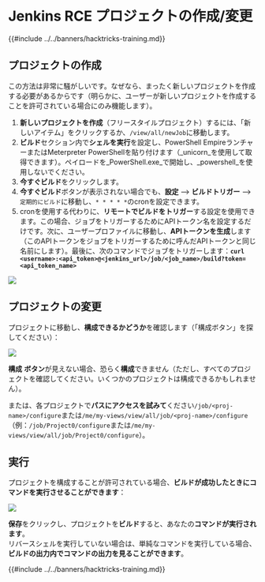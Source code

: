 # Jenkins RCE プロジェクトの作成/変更

{{#include ../../banners/hacktricks-training.md}}

## プロジェクトの作成

この方法は非常に騒がしいです。なぜなら、まったく新しいプロジェクトを作成する必要があるからです（明らかに、ユーザーが新しいプロジェクトを作成することを許可されている場合にのみ機能します）。

1. **新しいプロジェクトを作成**（フリースタイルプロジェクト）するには、「新しいアイテム」をクリックするか、`/view/all/newJob`に移動します。
2. **ビルド**セクション内で**シェルを実行**を設定し、PowerShell EmpireランチャーまたはMeterpreter PowerShellを貼り付けます（_unicorn_を使用して取得できます）。ペイロードを_PowerShell.exe_で開始し、_powershell_を使用しないでください。
3. **今すぐビルド**をクリックします。
1. **今すぐビルド**ボタンが表示されない場合でも、**設定** --> **ビルドトリガー** --> `定期的にビルド`に移動し、`* * * * *`のcronを設定できます。
2. cronを使用する代わりに、**リモートでビルドをトリガー**する設定を使用できます。この場合、ジョブをトリガーするためにAPIトークン名を設定するだけです。次に、ユーザープロファイルに移動し、**APIトークンを生成**します（このAPIトークンをジョブをトリガーするために呼んだAPIトークンと同じ名前にします）。最後に、次のコマンドでジョブをトリガーします：**`curl <username>:<api_token>@<jenkins_url>/job/<job_name>/build?token=<api_token_name>`**

![](<../../images/image (165).png>)

## プロジェクトの変更

プロジェクトに移動し、**構成できるかどうか**を確認します（「構成ボタン」を探してください）：

![](<../../images/image (265).png>)

**構成** **ボタン**が見えない場合、恐らく**構成**できません（ただし、すべてのプロジェクトを確認してください。いくつかのプロジェクトは構成できるかもしれません）。

または、各プロジェクトで**パスにアクセスを試みて**ください`/job/<proj-name>/configure`または`/me/my-views/view/all/job/<proj-name>/configure`（例：`/job/Project0/configure`または`/me/my-views/view/all/job/Project0/configure`）。

## 実行

プロジェクトを構成することが許可されている場合、**ビルドが成功したときにコマンドを実行させることができます**：

![](<../../images/image (98).png>)

**保存**をクリックし、プロジェクトを**ビルド**すると、あなたの**コマンドが実行されます**。\
リバースシェルを実行していない場合は、単純なコマンドを実行している場合、**ビルドの出力内でコマンドの出力を見ることができます**。

{{#include ../../banners/hacktricks-training.md}}
